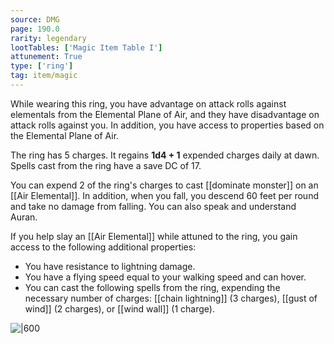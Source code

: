 ```yaml
---
source: DMG
page: 190.0
rarity: legendary
lootTables: ['Magic Item Table I']
attunement: True
type: ['ring']
tag: item/magic
---
```


While wearing this ring, you have advantage on attack rolls against elementals from the Elemental Plane of Air, and they have disadvantage on attack rolls against you. In addition, you have access to properties based on the Elemental Plane of Air.

The ring has 5 charges. It regains **1d4 + 1** expended charges daily at dawn. Spells cast from the ring have a save DC of 17.

You can expend 2 of the ring's charges to cast [[dominate monster]] on an [[Air Elemental]]. In addition, when you fall, you descend 60 feet per round and take no damage from falling. You can also speak and understand Auran.

If you help slay an [[Air Elemental]] while attuned to the ring, you gain access to the following additional properties:

- You have resistance to lightning damage.
- You have a flying speed equal to your walking speed and can hover.
- You can cast the following spells from the ring, expending the necessary number of charges: [[chain lightning]] (3 charges), [[gust of wind]] (2 charges), or [[wind wall]] (1 charge).


![|600](https://5e.tools/img/items/DMG/Ring%20of%20Air%20Elemental%20Command.jpg)